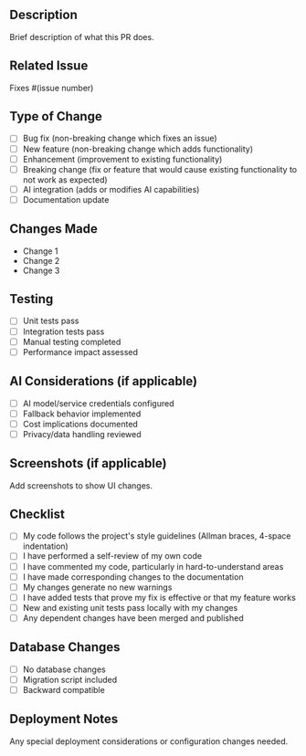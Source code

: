 ## Description
Brief description of what this PR does.

## Related Issue
Fixes #(issue number)

## Type of Change
- [ ] Bug fix (non-breaking change which fixes an issue)
- [ ] New feature (non-breaking change which adds functionality)
- [ ] Enhancement (improvement to existing functionality)
- [ ] Breaking change (fix or feature that would cause existing functionality to not work as expected)
- [ ] AI integration (adds or modifies AI capabilities)
- [ ] Documentation update

## Changes Made
- Change 1
- Change 2
- Change 3

## Testing
- [ ] Unit tests pass
- [ ] Integration tests pass
- [ ] Manual testing completed
- [ ] Performance impact assessed

## AI Considerations (if applicable)
- [ ] AI model/service credentials configured
- [ ] Fallback behavior implemented
- [ ] Cost implications documented
- [ ] Privacy/data handling reviewed

## Screenshots (if applicable)
Add screenshots to show UI changes.

## Checklist
- [ ] My code follows the project's style guidelines (Allman braces, 4-space indentation)
- [ ] I have performed a self-review of my own code
- [ ] I have commented my code, particularly in hard-to-understand areas
- [ ] I have made corresponding changes to the documentation
- [ ] My changes generate no new warnings
- [ ] I have added tests that prove my fix is effective or that my feature works
- [ ] New and existing unit tests pass locally with my changes
- [ ] Any dependent changes have been merged and published

## Database Changes
- [ ] No database changes
- [ ] Migration script included
- [ ] Backward compatible

## Deployment Notes
Any special deployment considerations or configuration changes needed.